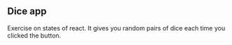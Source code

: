 ## Dice app

Exercise on states of react. It gives you random pairs of dice each time you clicked the button.
